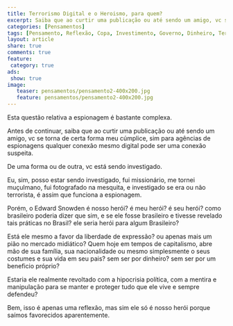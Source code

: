 ```yaml
---
title: Terrorismo Digital e o Heroismo, para quem?
excerpt: Saiba que ao curtir uma publicação ou até sendo um amigo, vc se torna de certa forma meu cúmplice, sim para agências de espionagens qualquer conexão mesmo digital pode ser uma conexão suspeita.
categories: [Pensamentos]
tags: [Pensamento, Reflexão, Copa, Investimento, Governo, Dinheiro, Terrorismo, Idealismo, Amigo, Curtir, Cumplicidade, Agência, Espionagen, Suspeito]
layout: article
share: true
comments: true
feature: 
 category: true
ads: 
 show: true
image:
   teaser: pensamentos/pensamento2-400x200.jpg
   feature: pensamentos/pensamento2-400x200.jpg
---
```

Esta questão relativa a espionagem é bastante complexa.

Antes de continuar, saiba que ao curtir uma publicação ou até sendo um amigo, vc se torna de 
certa forma meu cúmplice, sim para agências de espionagens qualquer conexão mesmo digital pode 
ser uma conexão suspeita.

De uma forma ou de outra, vc está sendo investigado.

Eu, sim, posso estar sendo investigado, fui missionário, me tornei muçulmano, fui fotografado 
na mesquita, e investigado se era ou não terrorista, é assim que funciona a espionagem.

Porém, o Edward Snowden é nosso herói? é meu herói? é seu herói? como brasileiro poderia dizer 
que sim, e se ele fosse brasileiro e tivesse revelado tais práticas no Brasil? ele seria herói para algum Brasileiro?

Está ele mesmo a favor da liberdade de expressão? ou apenas mais um pião no mercado midiático? 
Quem hoje em tempos de capitalismo, abre mão de sua família, sua nacionalidade ou mesmo simplesmente o seus costumes e sua vida em seu pais? sem ser por dinheiro? sem ser por um beneficio próprio?

Estaria ele realmente revoltado com a hipocrisia política, com a mentira e manipulação para se 
manter e proteger tudo que ele vive e sempre defendeu?

Bem, isso é apenas uma reflexão, mas sim ele só é nosso herói porque saímos favorecidos 
aparentemente.
